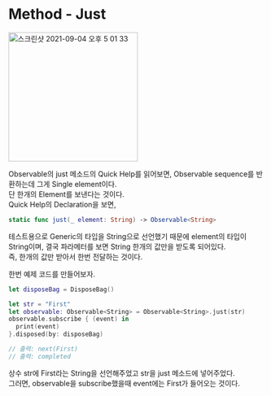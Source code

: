 # Method - Just
<img width="254" alt="스크린샷 2021-09-04 오후 5 01 33" src="https://user-images.githubusercontent.com/55477102/132087564-1bc47221-0f62-442b-8591-4e24aaf45860.png">  

Observable의 just 메소드의 Quick Help를 읽어보면, Observable sequence를 반환하는데 그게 Single element이다.  
단 한개의 Element를 보낸다는 것이다.  
Quick Help의 Declaration을 보면,  
```Swift
static func just(_ element: String) -> Observable<String>
```
테스트용으로 Generic의 타입을 String으로 선언했기 때문에 element의 타입이 String이며, 결국 파라메터를 보면 String 한개의 값만을 받도록 되어있다.  
즉, 한개의 값만 받아서 한번 전달하는 것이다.  

한번 예제 코드를 만들어보자.  
```Swift
let disposeBag = DisposeBag() 

let str = "First"
let observable: Observable<String> = Observable<String>.just(str)
observable.subscribe { (event) in
  print(event)
}.disposed(by: disposeBag)

// 출력: next(First)
// 출력: completed
```
상수 str에 First라는 String을 선언해주었고 str을 just 메소드에 넣어주었다.  
그러면, observable을 subscribe했을때 event에는 First가 들어오는 것이다.  
